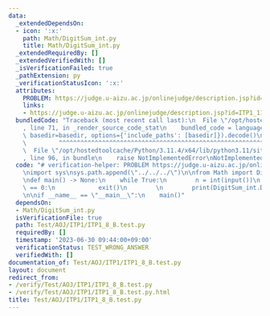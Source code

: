 ```yaml
---
data:
  _extendedDependsOn:
  - icon: ':x:'
    path: Math/DigitSum_int.py
    title: Math/DigitSum_int.py
  _extendedRequiredBy: []
  _extendedVerifiedWith: []
  _isVerificationFailed: true
  _pathExtension: py
  _verificationStatusIcon: ':x:'
  attributes:
    PROBLEM: https://judge.u-aizu.ac.jp/onlinejudge/description.jsp?id=ITP1_11_A&lang=ja
    links:
    - https://judge.u-aizu.ac.jp/onlinejudge/description.jsp?id=ITP1_11_A&lang=ja
  bundledCode: "Traceback (most recent call last):\n  File \"/opt/hostedtoolcache/Python/3.11.4/x64/lib/python3.11/site-packages/onlinejudge_verify/documentation/build.py\"\
    , line 71, in _render_source_code_stat\n    bundled_code = language.bundle(stat.path,\
    \ basedir=basedir, options={'include_paths': [basedir]}).decode()\n          \
    \         ^^^^^^^^^^^^^^^^^^^^^^^^^^^^^^^^^^^^^^^^^^^^^^^^^^^^^^^^^^^^^^^^^^^^^^^^^^^^^^^^^\n\
    \  File \"/opt/hostedtoolcache/Python/3.11.4/x64/lib/python3.11/site-packages/onlinejudge_verify/languages/python.py\"\
    , line 96, in bundle\n    raise NotImplementedError\nNotImplementedError\n"
  code: "# verification-helper: PROBLEM https://judge.u-aizu.ac.jp/onlinejudge/description.jsp?id=ITP1_11_A&lang=ja\n\
    \nimport sys\nsys.path.append(\"../../../\")\n\nfrom Math import DigitSum_int\n\
    \ndef main() -> None:\n    while True:\n        n = int(input())\n        if n\
    \ == 0:\n            exit()\n        \n        print(DigitSum_int.DigitSum(n))\n\
    \n\nif __name__ == \"__main__\":\n    main()"
  dependsOn:
  - Math/DigitSum_int.py
  isVerificationFile: true
  path: Test/AOJ/ITP1/ITP1_8_B.test.py
  requiredBy: []
  timestamp: '2023-06-30 09:44:00+09:00'
  verificationStatus: TEST_WRONG_ANSWER
  verifiedWith: []
documentation_of: Test/AOJ/ITP1/ITP1_8_B.test.py
layout: document
redirect_from:
- /verify/Test/AOJ/ITP1/ITP1_8_B.test.py
- /verify/Test/AOJ/ITP1/ITP1_8_B.test.py.html
title: Test/AOJ/ITP1/ITP1_8_B.test.py
---
```

